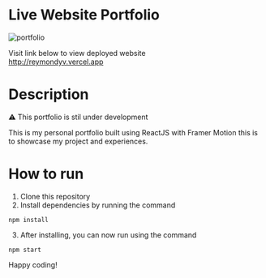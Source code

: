 # Live Website Portfolio

![portfolio](/public/carousel/portfolio-2.png)

Visit link below to view deployed website\
http://reymondyv.vercel.app

# Description
⚠️ This portfolio is stil under development

This is my personal portfolio built using ReactJS with Framer Motion this is to showcase my project and experiences.

# How to run
1. Clone this repository
2. Install dependencies by running the command
```
npm install
```
3. After installing, you can now run using the command
```
npm start
```

Happy coding!
